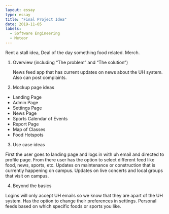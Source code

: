 ```yaml
---
layout: essay
type: essay
title: "Final Project Idea"
date: 2019-11-05
labels:
  - Software Engineering
  - Meteor
---
```

Rent a stall idea, 
Deal of the day something food related. Merch.

1. Overview (including “The problem” and “The solution”)
  
    News feed app that has current updates on news about the UH system. Also can post complaints.

2. Mockup page ideas
  - Landing Page
  - Admin Page
  - Settings Page
  - News Page
  - Sports Calendar of Events
  - Report Page
  - Map of Classes
  - Food Hotspots
    
3. Use case ideas

 First the user goes to landing page and logs in with uh email and directed to profile page. From there user has the option to select different feed like food, news, sports, etc. Updates on maintenance or construction that is currently happening on campus. Updates on live concerts and local groups that visit on campus.
 
4. Beyond the basics

  Logins will only accept UH emails so we know that they are apart of the UH system.
  Has the option to change their preferences in settings.
  Personal feeds based on which specific foods or sports you like.
